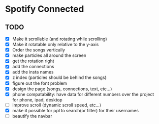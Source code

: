 # Spotify Connected

## TODO

- [X] Make it scrollable (and rotating while scrolling)
- [X] Make it rotatable only relative to the y-axis
- [X] Order the songs vertically
- [X] make particles all around the screen
- [X] get the rotation right
- [X] add the connections
- [X] add the insta names
- [X] z index (particles should be behind the songs)
- [X] figure out the font problem
- [X] design the page (songs, connections, text, etc...)
- [X] phone compatability: have data for different numbers over the project for phone, ipad, desktop
- [ ] improve scroll (dynamic scroll speed, etc...)
- [X] make it possible for ppl to search(or filter) for their usernames
- [ ] beautify the navbar
